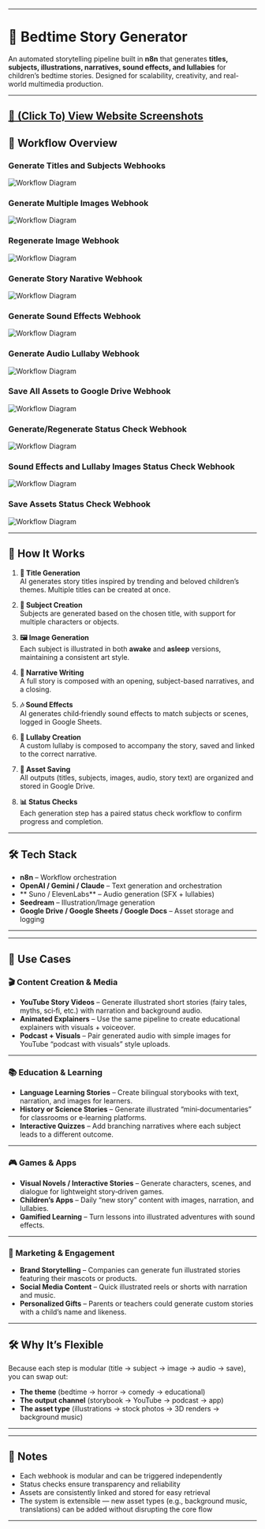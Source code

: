 
---

# 🌙 Bedtime Story Generator

An automated storytelling pipeline built in **n8n** that generates **titles, subjects, illustrations, narratives, sound effects, and lullabies** for children’s bedtime stories. Designed for scalability, creativity, and real-world multimedia production.

---
## [📑 (Click To) View Website Screenshots](https://www.dropbox.com/scl/fi/0ncw2ab8kwx9osm39jd9m/BedTime-Story-Asset-Generator.pdf?rlkey=gc9r6sw6139wugubrodufn2nh&st=2wkszq4d&dl=0)

## 📸 Workflow Overview  
<!-- Add your image below this line -->

### Generate Titles and Subjects Webhooks
![Workflow Diagram](../Assets/Bedtime%20Stories%20Assets/Workflow%20Images/bedtime_story_titles_subjects.png?raw=true "Generate Subjects Workflow")
### Generate Multiple Images Webhook
![Workflow Diagram](../Assets/Bedtime%20Stories%20Assets/Workflow%20Images/bedtime_story_generate_images.png?raw=true "Generate Subjects Workflow")
### Regenerate Image Webhook
![Workflow Diagram](../Assets/Bedtime%20Stories%20Assets/Workflow%20Images/bedtime_story_regenerate_image.png?raw=true "Generate Subjects Workflow")
### Generate Story Narative Webhook
![Workflow Diagram](../Assets/Bedtime%20Stories%20Assets/Workflow%20Images/bedtime_story_story.png?raw=true "Generate Subjects Workflow")
### Generate Sound Effects Webhook
![Workflow Diagram](../Assets/Bedtime%20Stories%20Assets/Workflow%20Images/bedtime_story_sfx.png?raw=true "Generate Subjects Workflow")
### Generate Audio Lullaby Webhook
![Workflow Diagram](../Assets/Bedtime%20Stories%20Assets/Workflow%20Images/bedtime_story_lullaby.png?raw=true "Generate Subjects Workflow")
### Save All Assets to Google Drive Webhook
![Workflow Diagram](../Assets/Bedtime%20Stories%20Assets/Workflow%20Images/bedtime_story_save_assets.png?raw=true "Generate Subjects Workflow")

### Generate/Regenerate Status Check Webhook
![Workflow Diagram](../Assets/Bedtime%20Stories%20Assets/Workflow%20Images/bedtime_story_generate_regenerate_images_status_check.png?raw=true "Generate Subjects Workflow")

### Sound Effects and Lullaby Images Status Check Webhook
![Workflow Diagram](../Assets/Bedtime%20Stories%20Assets/Workflow%20Images/bedtime_story_sfx_lullaby_status_check.png?raw=true "Generate Subjects Workflow")

### Save Assets Status Check Webhook
![Workflow Diagram](../Assets/Bedtime%20Stories%20Assets/Workflow%20Images/bedtime_story_save_assets_status_check.png?raw=true "Generate Subjects Workflow")




---

## 🔄 How It Works

1. **🎨 Title Generation**  
   AI generates story titles inspired by trending and beloved children’s themes. Multiple titles can be created at once.

2. **🧸 Subject Creation**  
   Subjects are generated based on the chosen title, with support for multiple characters or objects.

3. **🖼️ Image Generation**  
   Each subject is illustrated in both **awake** and **asleep** versions, maintaining a consistent art style.

4. **📖 Narrative Writing**  
   A full story is composed with an opening, subject-based narratives, and a closing.

5. **🎶 Sound Effects**  
   AI generates child‑friendly sound effects to match subjects or scenes, logged in Google Sheets.

6. **🎼 Lullaby Creation**  
   A custom lullaby is composed to accompany the story, saved and linked to the correct narrative.

7. **💾 Asset Saving**  
   All outputs (titles, subjects, images, audio, story text) are organized and stored in Google Drive.

8. **📊 Status Checks**  
   Each generation step has a paired status check workflow to confirm progress and completion.

---

## 🛠️ Tech Stack

- **n8n** – Workflow orchestration  
- **OpenAI / Gemini / Claude** – Text generation and orchestration  
- ** Suno / ElevenLabs** – Audio generation (SFX + lullabies)  
- **Seedream** – Illustration/Image generation  
- **Google Drive / Google Sheets / Google Docs** – Asset storage and logging  

---
---

## 🎯 Use Cases

### 🎬 Content Creation & Media
- **YouTube Story Videos** – Generate illustrated short stories (fairy tales, myths, sci‑fi, etc.) with narration and background audio.  
- **Animated Explainers** – Use the same pipeline to create educational explainers with visuals + voiceover.  
- **Podcast + Visuals** – Pair generated audio with simple images for YouTube “podcast with visuals” style uploads.  

---

### 📚 Education & Learning
- **Language Learning Stories** – Create bilingual storybooks with text, narration, and images for learners.  
- **History or Science Stories** – Generate illustrated “mini‑documentaries” for classrooms or e‑learning platforms.  
- **Interactive Quizzes** – Add branching narratives where each subject leads to a different outcome.  

---

### 🎮 Games & Apps
- **Visual Novels / Interactive Stories** – Generate characters, scenes, and dialogue for lightweight story‑driven games.  
- **Children’s Apps** – Daily “new story” content with images, narration, and lullabies.  
- **Gamified Learning** – Turn lessons into illustrated adventures with sound effects.  

---

### 🎨 Marketing & Engagement
- **Brand Storytelling** – Companies can generate fun illustrated stories featuring their mascots or products.  
- **Social Media Content** – Quick illustrated reels or shorts with narration and music.  
- **Personalized Gifts** – Parents or teachers could generate custom stories with a child’s name and likeness.  

---

## 🛠️ Why It’s Flexible
Because each step is modular (title → subject → image → audio → save), you can swap out:
- **The theme** (bedtime → horror → comedy → educational)  
- **The output channel** (storybook → YouTube → podcast → app)  
- **The asset type** (illustrations → stock photos → 3D renders → background music)  

--- 

---

## 📌 Notes

- Each webhook is modular and can be triggered independently  
- Status checks ensure transparency and reliability  
- Assets are consistently linked and stored for easy retrieval  
- The system is extensible — new asset types (e.g., background music, translations) can be added without disrupting the core flow  

---

